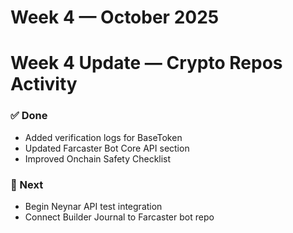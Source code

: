 # Week 4 — October 2025

# Week 4 Update — Crypto Repos Activity

### ✅ Done
- Added verification logs for BaseToken  
- Updated Farcaster Bot Core API section  
- Improved Onchain Safety Checklist

### 🧩 Next
- Begin Neynar API test integration  
- Connect Builder Journal to Farcaster bot repo
